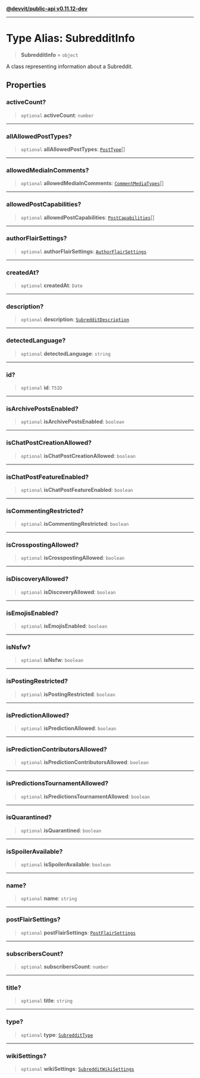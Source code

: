 [**@devvit/public-api v0.11.12-dev**](../../README.md)

---

# Type Alias: SubredditInfo

> **SubredditInfo** = `object`

A class representing information about a Subreddit.

## Properties

<a id="activecount"></a>

### activeCount?

> `optional` **activeCount**: `number`

---

<a id="allallowedposttypes"></a>

### allAllowedPostTypes?

> `optional` **allAllowedPostTypes**: [`PostType`](PostType.md)[]

---

<a id="allowedmediaincomments"></a>

### allowedMediaInComments?

> `optional` **allowedMediaInComments**: [`CommentMediaTypes`](CommentMediaTypes.md)[]

---

<a id="allowedpostcapabilities"></a>

### allowedPostCapabilities?

> `optional` **allowedPostCapabilities**: [`PostCapabilities`](PostCapabilities.md)[]

---

<a id="authorflairsettings"></a>

### authorFlairSettings?

> `optional` **authorFlairSettings**: [`AuthorFlairSettings`](../classes/AuthorFlairSettings.md)

---

<a id="createdat"></a>

### createdAt?

> `optional` **createdAt**: `Date`

---

<a id="description"></a>

### description?

> `optional` **description**: [`SubredditDescription`](../classes/SubredditDescription.md)

---

<a id="detectedlanguage"></a>

### detectedLanguage?

> `optional` **detectedLanguage**: `string`

---

<a id="id"></a>

### id?

> `optional` **id**: `T5ID`

---

<a id="isarchivepostsenabled"></a>

### isArchivePostsEnabled?

> `optional` **isArchivePostsEnabled**: `boolean`

---

<a id="ischatpostcreationallowed"></a>

### isChatPostCreationAllowed?

> `optional` **isChatPostCreationAllowed**: `boolean`

---

<a id="ischatpostfeatureenabled"></a>

### isChatPostFeatureEnabled?

> `optional` **isChatPostFeatureEnabled**: `boolean`

---

<a id="iscommentingrestricted"></a>

### isCommentingRestricted?

> `optional` **isCommentingRestricted**: `boolean`

---

<a id="iscrosspostingallowed"></a>

### isCrosspostingAllowed?

> `optional` **isCrosspostingAllowed**: `boolean`

---

<a id="isdiscoveryallowed"></a>

### isDiscoveryAllowed?

> `optional` **isDiscoveryAllowed**: `boolean`

---

<a id="isemojisenabled"></a>

### isEmojisEnabled?

> `optional` **isEmojisEnabled**: `boolean`

---

<a id="isnsfw"></a>

### isNsfw?

> `optional` **isNsfw**: `boolean`

---

<a id="ispostingrestricted"></a>

### isPostingRestricted?

> `optional` **isPostingRestricted**: `boolean`

---

<a id="ispredictionallowed"></a>

### isPredictionAllowed?

> `optional` **isPredictionAllowed**: `boolean`

---

<a id="ispredictioncontributorsallowed"></a>

### isPredictionContributorsAllowed?

> `optional` **isPredictionContributorsAllowed**: `boolean`

---

<a id="ispredictionstournamentallowed"></a>

### isPredictionsTournamentAllowed?

> `optional` **isPredictionsTournamentAllowed**: `boolean`

---

<a id="isquarantined"></a>

### isQuarantined?

> `optional` **isQuarantined**: `boolean`

---

<a id="isspoileravailable"></a>

### isSpoilerAvailable?

> `optional` **isSpoilerAvailable**: `boolean`

---

<a id="name"></a>

### name?

> `optional` **name**: `string`

---

<a id="postflairsettings"></a>

### postFlairSettings?

> `optional` **postFlairSettings**: [`PostFlairSettings`](../classes/PostFlairSettings.md)

---

<a id="subscriberscount"></a>

### subscribersCount?

> `optional` **subscribersCount**: `number`

---

<a id="title"></a>

### title?

> `optional` **title**: `string`

---

<a id="type"></a>

### type?

> `optional` **type**: [`SubredditType`](SubredditType.md)

---

<a id="wikisettings"></a>

### wikiSettings?

> `optional` **wikiSettings**: [`SubredditWikiSettings`](../classes/SubredditWikiSettings.md)
